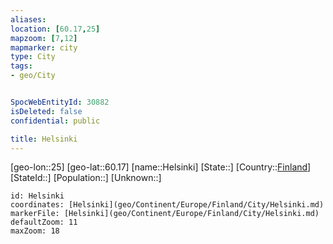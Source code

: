 ```yaml
---
aliases: 
location: [60.17,25]
mapzoom: [7,12] 
mapmarker: city 
type: City
tags:
- geo/City


SpocWebEntityId: 30882
isDeleted: false
confidential: public

title: Helsinki
---
```

[geo-lon::25]
[geo-lat::60.17]
[name::Helsinki]
[State::]
[Country::[Finland](geo/Continent/Europe/Finland.md)]
[StateId::]
[Population::]
[Unknown::]


```leaflet
id: Helsinki
coordinates: [Helsinki](geo/Continent/Europe/Finland/City/Helsinki.md)
markerFile: [Helsinki](geo/Continent/Europe/Finland/City/Helsinki.md)
defaultZoom: 11 
maxZoom: 18
```


